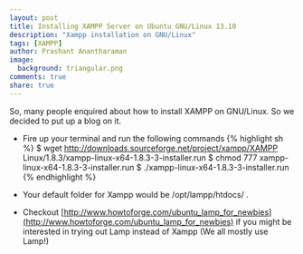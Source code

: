 ```yaml
---
layout: post
title: Installing XAMPP Server on Ubuntu GNU/Linux 13.10
description: "Xampp installation on GNU/Linux"
tags: [XAMPP]
author: Prashant Anantharaman
image:
  background: triangular.png
comments: true
share: true
---
```


So, many people enquired about how to install XAMPP on GNU/Linux. So we decided to put up a blog on it. 

- Fire up your terminal and run the following commands
{% highlight sh %}
    $ wget http://downloads.sourceforge.net/project/xampp/XAMPP Linux/1.8.3/xampp-linux-x64-1.8.3-3-installer.run
    $ chmod 777 xampp-linux-x64-1.8.3-3-installer.run
    $ ./xampp-linux-x64-1.8.3-3-installer.run
{% endhighlight %}

- Your default folder for Xampp would be /opt/lampp/htdocs/ . 
- Checkout [http://www.howtoforge.com/ubuntu_lamp_for_newbies](http://www.howtoforge.com/ubuntu_lamp_for_newbies) if you might be interested in trying out Lamp instead of Xampp (We all mostly use Lamp!)
